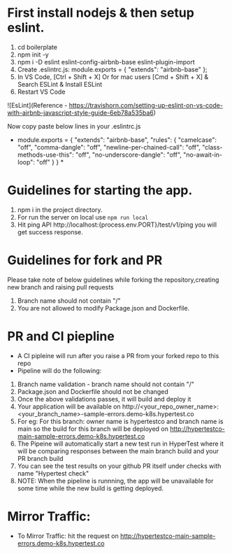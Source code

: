 # First install nodejs & then setup eslint.
1. cd boilerplate
2. npm init -y
3. npm i -D eslint eslint-config-airbnb-base eslint-plugin-import
4. Create .eslintrc.js: module.exports = { "extends": "airbnb-base" };
5. In VS Code, [Ctrl + Shift + X] Or for mac users [Cmd + Shift + X] & Search ESLint & Install ESLint
6. Restart VS Code

![EsLint](Reference - https://travishorn.com/setting-up-eslint-on-vs-code-with-airbnb-javascript-style-guide-6eb78a535ba6)

Now copy paste below lines in your .eslintrc.js

* module.exports = {
    "extends": "airbnb-base",
    "rules": {
        "camelcase": "off",
        "comma-dangle": "off",
        "newline-per-chained-call": "off",
        "class-methods-use-this": "off",
        "no-underscore-dangle": "off",
        "no-await-in-loop": "off"
    }
} *

# Guidelines for starting the app.
1. npm i in the project directory.
2. For run the server on local use ```npm run local```
3. Hit ping API http://localhost:{process.env.PORT}/test/v1/ping you will get success response.





# Guidelines for fork and PR
Please take note of below guidelines while forking the repository,creating new branch and raising pull requests
1. Branch name should not contain "/"
2. You are not allowed to modify Package.json and Dockerfile.


# PR and CI piepline
* A CI pipleine will run after you raise a PR from your forked repo to this repo
* Pipeline will do the following:
1. Branch name validation - branch name should not contain "/"
2. Package.json and Dockerfile should not be changed
3. Once the above validations passes, it will build and deploy it
4. Your application will be available on http://<your_repo_owner_name>:<your_branch_name>-sample-errors.demo-k8s.hypertest.co
5. For eg: For this branch: owner name is hypertestco and branch name is main so the build for this branch will be deployed on http://hypertestco-main-sample-errors.demo-k8s.hypertest.co
6. The Pipeine will automatically start a new test run in HyperTest where it will be comparing responses between the main branch build and your PR branch build
7. You can see the test results on your github PR itself under checks with name "Hypertest check"
8. NOTE: When the pipeline is runnning, the app will be unavailable for some time while the new build is getting deployed.

# Mirror Traffic:
* To Mirror Traffic: hit the request on http://hypertestco-main-sample-errors.demo-k8s.hypertest.co
